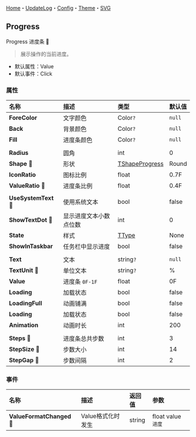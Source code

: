 ﻿[Home](../Home.md)・[UpdateLog](../UpdateLog.md)・[Config](../Config.md)・[Theme](../Theme.md)・[SVG](../SVG.md)

## Progress

Progress 进度条 👚

> 展示操作的当前进度。

- 默认属性：Value
- 默认事件：Click

### 属性

名称 | 描述 | 类型 | 默认值 |
:--|:--|:--|:--|
**ForeColor** | 文字颜色 | Color`?` | `null` |
**Back** | 背景颜色 | Color`?` | `null` |
**Fill** | 进度条颜色 | Color`?` | `null` |
||||
**Radius** | 圆角 | int | 0 |
**Shape** 🔴 | 形状 | [TShapeProgress](Enum.md#tshapeprogress) | Round |
**IconRatio** | 图标比例 | float | 0.7F |
**ValueRatio** 🔴 | 进度条比例 | float | 0.4F |
||||
**UseSystemText** 🔴 | 使用系统文本 | bool | false |
**ShowTextDot** 🔴 | 显示进度文本小数点位数 | int | 0 |
**State** | 样式 | [TType](Enum.md#ttype) | None |
**ShowInTaskbar** | 任务栏中显示进度 | bool | false |
||||
**Text** | 文本 | string`?` | `null` |
**TextUnit** 🔴 | 单位文本 | string`?` | % |
**Value** | 进度条 `0F-1F` | float | 0F |
**Loading** | 加载状态 | bool | false |
**LoadingFull** | 动画铺满 | bool | false |
**Loading** | 加载状态 | bool | false |
**Animation** | 动画时长 | int | 200 |
||||
**Steps** 🔴 | 进度条总共步数 | int | 3 |
**StepSize** 🔴 | 步数大小 | int | 14 |
**StepGap** 🔴 | 步数间隔 | int | 2 |

### 事件

名称 | 描述 | 返回值 | 参数 |
:--|:--|:--|:--|
**ValueFormatChanged** 🔴 | Value格式化时发生 | string | float value `进度` |
